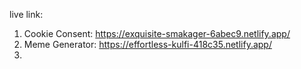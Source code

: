 live link:

1) Cookie Consent: https://exquisite-smakager-6abec9.netlify.app/ <br>
2) Meme Generator: https://effortless-kulfi-418c35.netlify.app/ <br>
3) 